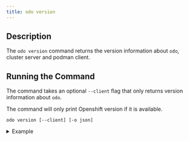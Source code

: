 ```yaml
---
title: odo version
---
```


## Description
The `odo version` command returns the version information about `odo`, cluster server and podman client.

## Running the Command
The command takes an optional `--client` flag that only returns version information about `odo`.

The command will only print Openshift version if it is available.
```shell
odo version [--client] [-o json]
```

<details>
<summary>Example</summary>

```shell
$ odo version
odo v3.11.0 (a9e6cdc34)

Server: https://ab0bc42973f0043e7a2b9c24f5acddd6-9c1554c20c1ec323.elb.us-east-1.amazonaws.com:6443
OpenShift: 4.13.0
Kubernetes: v1.27.2+b451817
Podman Client: 4.5.1
```
</details>
